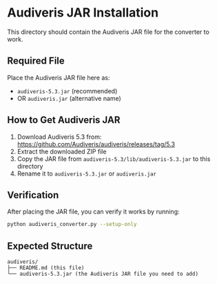 # Audiveris JAR Installation

This directory should contain the Audiveris JAR file for the converter to work.

## Required File

Place the Audiveris JAR file here as:
- `audiveris-5.3.jar` (recommended)
- OR `audiveris.jar` (alternative name)

## How to Get Audiveris JAR

1. Download Audiveris 5.3 from: https://github.com/Audiveris/audiveris/releases/tag/5.3
2. Extract the downloaded ZIP file
3. Copy the JAR file from `audiveris-5.3/lib/audiveris-5.3.jar` to this directory
4. Rename it to `audiveris-5.3.jar` or `audiveris.jar`

## Verification

After placing the JAR file, you can verify it works by running:
```bash
python audiveris_converter.py --setup-only
```

## Expected Structure

```
audiveris/
├── README.md (this file)
└── audiveris-5.3.jar (the Audiveris JAR file you need to add)
```